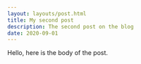 ```yaml
---
layout: layouts/post.html
title: My second post
description: The second post on the blog
date: 2020-09-01
---
```

Hello, here is the body of the post.
